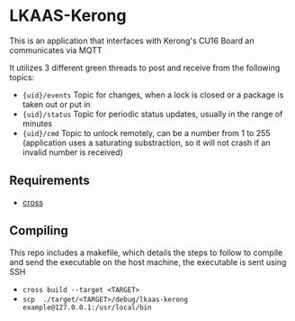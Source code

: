 # LKAAS-Kerong

This is an application that interfaces with Kerong's CU16 Board an communicates via MQTT

It utilizes 3 different green threads to post and receive from the following topics:

- `{uid}/events` Topic for changes, when a lock is closed or a package is taken out or put in
- `{uid}/status` Topic for periodic status updates, usually in the range of minutes
- `{uid}/cmd`  Topic to unlock remotely, can be a number from 1 to 255 (application uses a saturating substraction, so it will not crash if an invalid number is received)


## Requirements

- [cross](https://github.com/cross-rs/cross)

## Compiling

This repo includes a makefile, which details the steps to follow to compile and send the executable on the host machine, the executable is sent using SSH

- `cross build --target <TARGET>`
- `scp  ./target/<TARGET>/debug/lkaas-kerong example@127.0.0.1:/usr/local/bin`
